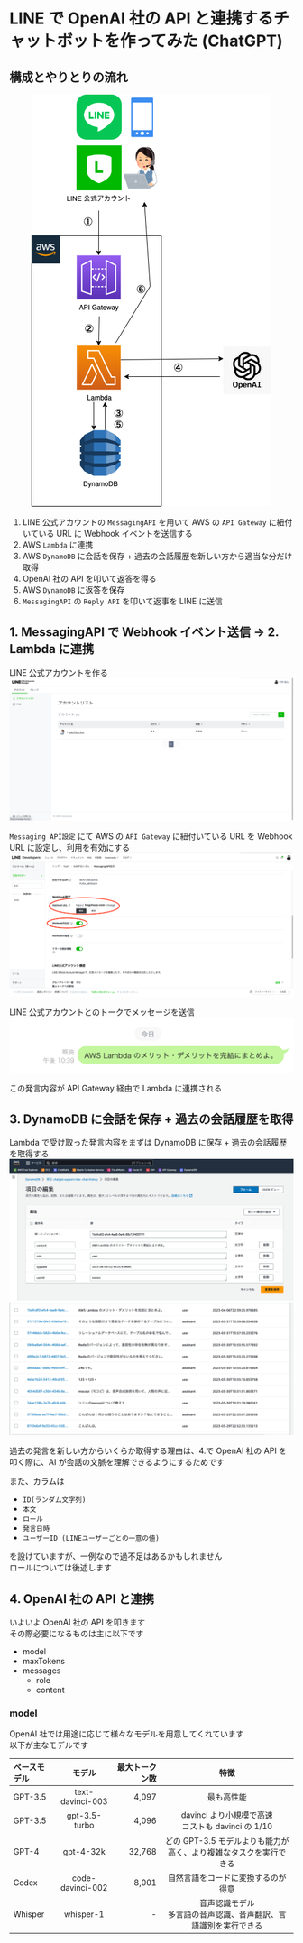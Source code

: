# LINE で OpenAI 社の API と連携するチャットボットを作ってみた (ChatGPT)

## 構成とやりとりの流れ

<div align="center">
<img src="material_for_lt/chat-gpt-support-line.drawio.png" alt="構成とやりとりの流れ" title="構成とやりとりの流れ">
</div>

1. LINE 公式アカウントの `MessagingAPI` を用いて AWS の `API Gateway` に紐付いている URL に Webhook イベントを送信する
2. AWS `Lambda` に連携
3. AWS `DynamoDB` に会話を保存 + 過去の会話履歴を新しい方から適当な分だけ取得
4. OpenAI 社の API を叩いて返答を得る
5. AWS `DynamoDB` に返答を保存
6. `MessagingAPI` の `Reply API` を叩いて返事を LINE に送信

## 1. MessagingAPI で Webhook イベント送信 -> 2. Lambda に連携

LINE 公式アカウントを作る
![](material_for_lt/1.png)

`Messaging API設定` にて AWS の `API Gateway` に紐付いている URL を Webhook URL に設定し、利用を有効にする
![](material_for_lt/2.png)

LINE 公式アカウントとのトークでメッセージを送信
![](material_for_lt/3.png)

この発言内容が API Gateway 経由で Lambda に連携される

## 3. DynamoDB に会話を保存 + 過去の会話履歴を取得

Lambda で受け取った発言内容をまずは DynamoDB に保存 + 過去の会話履歴を取得する
![](material_for_lt/4.png)
![](material_for_lt/5.png)

過去の発言を新しい方からいくらか取得する理由は、4.で OpenAI 社の API を叩く際に、AI が会話の文脈を理解できるようにするためです

また、カラムは

- `ID(ランダム文字列)`
- `本文`
- `ロール`
- `発言日時`
- `ユーザーID (LINEユーザーごとの一意の値)`

を設けていますが、一例なので過不足はあるかもしれません  
ロールについては後述します

## 4. OpenAI 社の API と連携

いよいよ OpenAI 社の API を叩きます  
その際必要になるものは主に以下です

- model
- maxTokens
- messages
    - role
    - content

### model

OpenAI 社では用途に応じて様々なモデルを用意してくれています  
以下が主なモデルです

| ベースモデル  |       モデル        | 最大トークン数 |                   特徴                    |
|:--------|:----------------:|--------:|:---------------------------------------:|
| GPT-3.5 | text-davinci-003 |   4,097 |                  最も高性能                  |
| GPT-3.5 |     gpt-3.5-turbo      |   4,096 | davinci より小規模で高速<br>コストも davinci の 1/10 |
| GPT-4       |     gpt-4-32k      |    32,768 |  どの GPT-3.5 モデルよりも能力が高く、より複雑なタスクを実行できる  |
| Codex       |     code-davinci-002    |   8,001 |            自然言語をコードに変換するのが得意            |
| Whisper    |     whisper-1      |       - |   音声認識モデル<br>多言語の音声認識、音声翻訳、言語識別を実行できる   |







